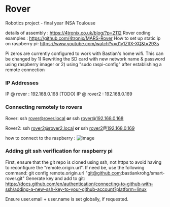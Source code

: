 # Rover
Robotics project - final year INSA Toulouse

details of assembly : https://4tronix.co.uk/blog/?p=2112
Rover coding examples : https://github.com/4tronix/MARS-Rover
How to set up static ip on raspberry pi: https://www.youtube.com/watch?v=d1y1ZIIX-XQ&t=293s

Pi zeros are currently configured to work with Bastian's home wifi. This can be changed by 1) Rewriting the SD card with new network name & password using raspberry imager or 2) using "sudo raspi-config" after establishing a remote connection

### IP Addresses
IP @ rover : 192.168.0.168 [TODO]
IP @ rover2 : 192.168.0.169

### Connecting remotely to rovers
Rover: ssh rover@rover.local **or** ssh rover@192.168.0.168

Rover2: ssh rover2@rover2.local **or** ssh rover2@192.168.0.169

how to connect to the raspberry :
![image](https://github.com/user-attachments/assets/ab559dd2-974e-4bb3-a19c-3d8b0c0d7cd0)


### Adding git ssh verification for raspberry pi
First, ensure that the git repo is cloned using ssh, not https to avoid having to reconfigure the "remote.origin.url".
If need be, use the following command: git config remote.origin.url "git@github.com:bastiankrohg/smart-rover.git"
Generate key and add to git:
https://docs.github.com/en/authentication/connecting-to-github-with-ssh/adding-a-new-ssh-key-to-your-github-account?platform=linux

Ensure user.email + user.name is set globally, if requested.


